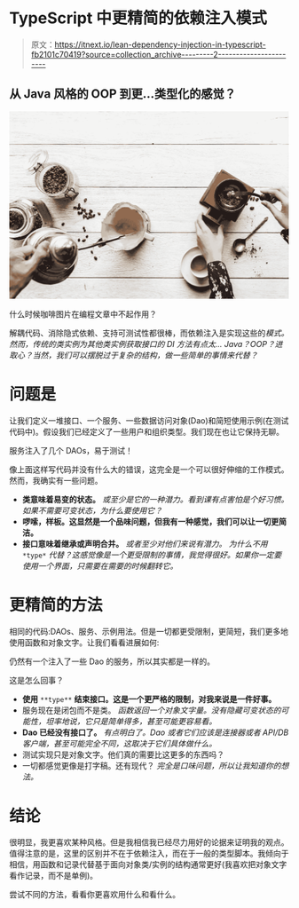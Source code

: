 # TypeScript 中更精简的依赖注入模式

> 原文：<https://itnext.io/lean-dependency-injection-in-typescript-fb2101c70419?source=collection_archive---------2----------------------->

## 从 Java 风格的 OOP 到更…类型化的感觉？

![](img/3aa06415c70cff397090d7c918a53ca5.png)

什么时候咖啡图片在编程文章中不起作用？

解耦代码、消除隐式依赖、支持可测试性都很棒，而依赖注入是实现这些的*模式。然而，传统的类实例为其他类实例获取接口的 DI 方法有点太… Java？OOP？进取心？当然，我们可以摆脱过于复杂的结构，做一些简单的事情来代替？*

# 问题是

让我们定义一堆接口、一个服务、一些数据访问对象(Dao)和简短使用示例(在测试代码中)。假设我们已经定义了一些用户和组织类型。我们现在也让它保持无聊。

服务注入了几个 DAOs，易于测试！

像上面这样写代码并没有什么大的错误，这完全是一个可以很好伸缩的工作模式。然而，我确实有一些问题。

*   **类意味着易变的状态。** *或至少是它的一种潜力。看到课有点害怕是个好习惯。如果不需要可变状态，为什么要使用它？*
*   **啰嗦，样板。这显然是一个品味问题，但我有一种感觉，我们可以让一切更简洁。**
*   **接口意味着继承或声明合并。** *或者至少对他们来说有潜力。* *为什么不用* `*type*` *代替？这感觉像是一个更受限制的事情，我觉得很好。如果你一定要使用一个界面，只需要在需要的时候翻转它。*

# 更精简的方法

相同的代码:DAOs、服务、示例用法。但是一切都更受限制，更简短，我们更多地使用函数和对象文字。让我们看看进展如何:

仍然有一个注入了一些 Dao 的服务，所以其实都是一样的。

这是怎么回事？

*   **使用** `**type**` **结束接口。这是一个更严格的限制，对我来说是一件好事。**
*   服务现在是闭包而不是类。 *函数返回一个对象文字量。没有隐藏可变状态的可能性，坦率地说，它只是简单得多，甚至可能更容易看。*
*   **Dao 已经没有接口了。** *有点明白了。Dao 或者它们应该是连接器或者 API/DB 客户端，甚至可能完全不同，这取决于它们具体做什么。*
*   测试实现只是对象文字。他们真的需要比这更多的东西吗？
*   一切都感觉更像是打字稿。还有现代？ *完全是口味问题，所以让我知道你的想法。*

# 结论

很明显，我更喜欢某种风格。但是我相信我已经尽力用好的论据来证明我的观点。值得注意的是，这里的区别并不在于依赖注入，而在于一般的类型脚本。我倾向于相信，用函数和记录代替基于面向对象类/实例的结构通常更好(我喜欢把对象文字看作记录，而不是单例)。

尝试不同的方法，看看你更喜欢用什么和看什么。
